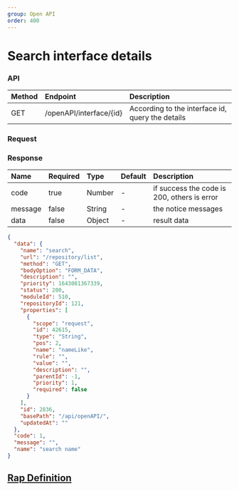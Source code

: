 ```yaml
---
group: Open API
order: 400
---
```


# Search interface details

### API

| Method | Endpoint                       | Description            |
| :----- | :----------------------------- | :--------------------- |
| GET   | /openAPI/interface/{id} | According to the interface id, query the details |

### Request

### Response

| Name    | Required | Type   | Default | Description                                 |
| :------ | :------- | :----- | :------ | :------------------------------------------ |
| code    | true     | Number |    -    | if success the code is 200, others is error |
| message | false    | String |    -    | the notice messages                         |
| data    | false    | Object   |    -     | result data                                 |

```json
{
  "data": {
    "name": "search",
    "url": "/repository/list",
    "method": "GET",
    "bodyOption": "FORM_DATA",
    "description": "",
    "priority": 1643081367339,
    "status": 200,
    "moduleId": 510,
    "repositoryId": 121,
    "properties": [
      {
        "scope": "request",
        "id": 42615,
        "type": "String",
        "pos": 2,
        "name": "nameLike",
        "rule": "",
        "value": "",
        "description": "",
        "parentId": -1,
        "priority": 1,
        "required": false
      }
    ],
    "id": 2836,
    "basePath": "/api/openAPI/",
    "updatedAt": ""
  },
  "code": 1,
  "message": "",
  "name": "search name"
}
```

## [Rap Definition](/repository/editor?id=317&itf=12576)
